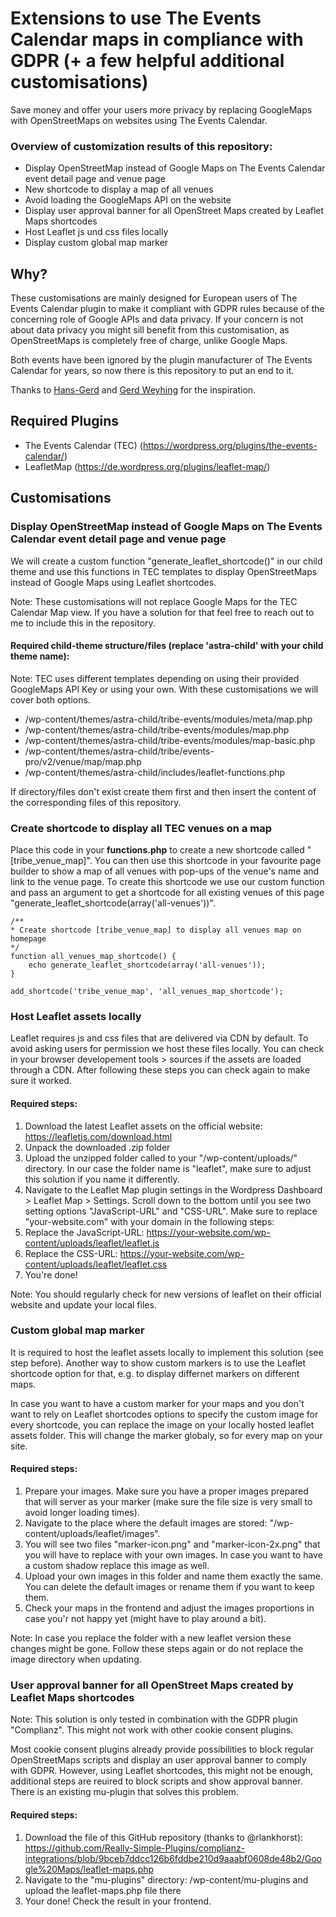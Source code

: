 # Extensions to use The Events Calendar maps in compliance with GDPR (+ a few helpful additional customisations)

Save money and offer your users more privacy by replacing GoogleMaps with OpenStreetMaps on websites using The Events Calendar.


### Overview of customization results of this repository:

- Display OpenStreetMap instead of Google Maps on The Events Calendar event detail page and venue page
- New shortcode to display a map of all venues 
- Avoid loading the GoogleMaps API on the website
- Display user approval banner for all OpenStreet Maps created by Leaflet Maps shortcodes
- Host Leaflet js und css files locally
- Display custom global map marker


## Why?

These customisations are mainly designed for European users of The Events Calendar plugin to make it compliant with GDPR rules because of the concerning role of Google APIs and data privacy. 
If your concern is not about data privacy you might sill benefit from this customisation, as OpenStreetMaps is completely free of charge, unlike Google Maps.

Both events have been ignored by the plugin manufacturer of The Events Calendar for years, so now there is this repository to put an end to it.

Thanks to [Hans-Gerd](https://haurand.com/the-events-calendar-und-openstreetmaps/) and [Gerd Weyhing](https://woyng.com/the-events-calendar-mit-openstreetmaps-statt-google-maps/) for the inspiration.


## Required Plugins
- The Events Calendar (TEC) (https://wordpress.org/plugins/the-events-calendar/)
- LeafletMap (https://de.wordpress.org/plugins/leaflet-map/)

## Customisations

### Display OpenStreetMap instead of Google Maps on The Events Calendar event detail page and venue page

We will create a custom function "generate_leaflet_shortcode()" in our child theme and use this functions in TEC templates to display OpenStreetMaps instead of Google Maps using Leaflet shortcodes.

Note: These customisations will not replace Google Maps for the TEC Calendar Map view. 
If you have a solution for that feel free to reach out to me to include this in the repository. 

#### Required child-theme structure/files (replace 'astra-child' with your child theme name):
Note: TEC uses different templates depending on using their provided GoogleMaps API Key or using your own. With these customisations we will cover both options.

- /wp-content/themes/astra-child/tribe-events/modules/meta/map.php
- /wp-content/themes/astra-child/tribe-events/modules/map.php
- /wp-content/themes/astra-child/tribe-events/modules/map-basic.php
- /wp-content/themes/astra-child/tribe/events-pro/v2/venue/map/map.php
- /wp-content/themes/astra-child/includes/leaflet-functions.php

If directory/files don't exist create them first and then insert the content of the corresponding files of this repository.

### Create shortcode to display all TEC venues on a map

Place this code in your **functions.php** to create a new shortcode called "[tribe_venue_map]".
You can then use this shortcode in your favourite page builder to show a map of all venues with pop-ups of the venue's name and link to the venue page.
To create this shortcode we use our custom function and pass an argument to get a shortcode for all existing venues of this page "generate_leaflet_shortcode(array('all-venues'))".

```
/**
* Create shortcode [tribe_venue_map] to display all venues map on homepage
*/
function all_venues_map_shortcode() {
    echo generate_leaflet_shortcode(array('all-venues'));
}

add_shortcode('tribe_venue_map', 'all_venues_map_shortcode');
```


### Host Leaflet assets locally

Leaflet requires js and css files that are delivered via CDN by default. To avoid asking users for permission we host these files locally.
You can check in your browser developement tools > sources if the assets are loaded through a CDN. 
After following these steps you can check again to make sure it worked.

#### Required steps:

1. Download the latest Leaflet assets on the official website: https://leafletjs.com/download.html
2. Unpack the downloaded .zip folder
3. Upload the unzipped folder called to your "/wp-content/uploads/" directory. In our case the folder name is "leaflet", make sure to adjust this solution if you name it differently.
4. Navigate to the Leaflet Map plugin settings in the Wordpress Dashboard > Leaflet Map > Settings. Scroll down to the bottom until you see two setting options "JavaScript-URL" and "CSS-URL". Make sure to replace "your-website.com" with your domain in the following steps:
6. Replace the JavaScript-URL: https://your-website.com/wp-content/uploads/leaflet/leaflet.js
7. Replace the CSS-URL: https://your-website.com/wp-content/uploads/leaflet/leaflet.css
8. You're done!

Note: You should regularly check for new versions of leaflet on their official website and update your local files.

### Custom global map marker

It is required to host the leaflet assets locally to implement this solution (see step before). 
Another way to show custom markers is to use the Leaflet shortcode option for that, e.g. to display differnet markers on different maps.

In case you want to have a custom marker for your maps and you don't want to rely on Leaflet shortcodes options to specify the custom image for every shortcode, you can replace the image on your locally hosted leaflet assets folder. This will change the marker globaly, so for every map on your site.


#### Required steps:

1. Prepare your images. Make sure you have a proper images prepared that will server as your marker (make sure the file size is very small to avoid longer loading times).
2. Navigate to the place where the default images are stored: "/wp-content/uploads/leaflet/images".
3. You will see two files "marker-icon.png" and "marker-icon-2x.png" that you will have to replace with your own images. In case you want to have a custom shadow replace this image as well.
4. Upload your own images in this folder and name them exactly the same. You can delete the default images or rename them if you want to keep them.
5. Check your maps in the frontend and adjust the images proportions in case you'r not happy yet (might have to play around a bit).

Note: In case you replace the folder with a new leaflet version these changes might be gone. Follow these steps again or do not replace the image directory when updating. 


### User approval banner for all OpenStreet Maps created by Leaflet Maps shortcodes

Note: This solution is only tested in combination with the GDPR plugin "Complianz". This might not work with other cookie consent plugins.

Most cookie consent plugins already provide possibilities to block regular OpenStreetMaps scripts and display an user approval banner to comply with GDPR.
However, using Leaflet shortcodes, this might not be enough, additional steps are reuired to block scripts and show approval banner.
There is an existing mu-plugin that solves this problem.

#### Required steps:

1. Download the file of this GitHub repository (thanks to @rlankhorst): https://github.com/Really-Simple-Plugins/complianz-integrations/blob/9bceb7ddcc126b6fddbe210d9aaabf0608de48b2/Google%20Maps/leaflet-maps.php
2. Navigate to the "mu-plugins" directory: /wp-content/mu-plugins and upload the leaflet-maps.php file there
3. Your done! Check the result in your frontend.

